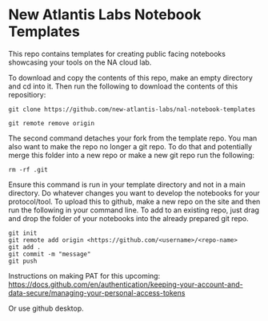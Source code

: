 # New Atlantis Labs Notebook Templates
This repo contains templates for creating public facing notebooks showcasing your tools on the NA cloud lab.

To download and copy the contents of this repo, make an empty directory and cd into it. 
Then run the following to download the contents of this repositiory:

    git clone https://github.com/new-atlantis-labs/nal-notebook-templates

    git remote remove origin 

The second command detaches your fork from the template repo. You man also want to make the repo no longer a git repo.
To do that and potentially merge this folder into a new repo or make a new git repo run the following:

    rm -rf .git

Ensure this command is run in your template directory and not in a main directory.
Do whatever changes you want to develop the notebooks for your protocol/tool.
To upload this to github, make a new repo on the site and then run the following in your command line.
To add to an existing repo, just drag and drop the folder of your notebooks into the already prepared git repo.

    git init
    git remote add origin <https://github.com/<username>/<repo-name>
    git add . 
    git commit -m "message"
    git push 
  
Instructions on making PAT for this upcoming: https://docs.github.com/en/authentication/keeping-your-account-and-data-secure/managing-your-personal-access-tokens

Or use github desktop.

  
